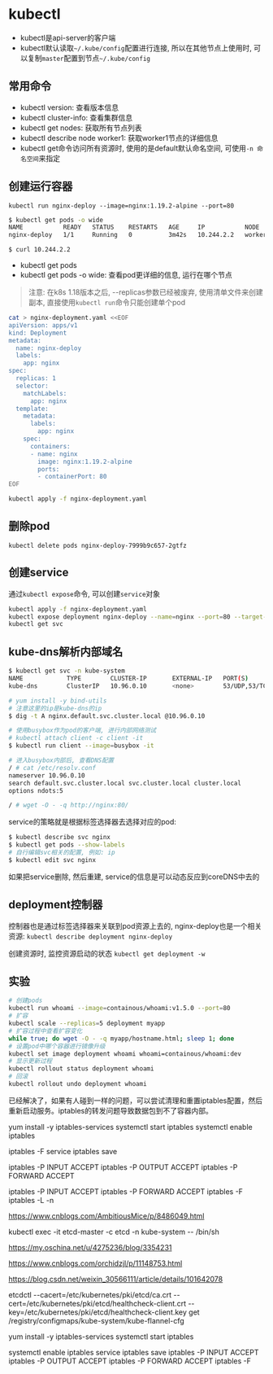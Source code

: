 # kubectl

- kubectl是api-server的客户端
- kubectl默认读取`~/.kube/config`配置进行连接, 所以在其他节点上使用时, 可以复制`master`配置到节点`~/.kube/config`

## 常用命令

- kubectl version: 查看版本信息
- kubectl cluster-info: 查看集群信息
- kubectl get nodes: 获取所有节点列表
- kubectl describe node worker1: 获取worker1节点的详细信息
- kubectl get命令访问所有资源时, 使用的是default默认命名空间, 可使用`-n 命名空间`来指定

## 创建运行容器

`kubectl run nginx-deploy --image=nginx:1.19.2-alpine --port=80`

```bash
$ kubectl get pods -o wide
NAME           READY   STATUS    RESTARTS   AGE     IP           NODE      NOMINATED NODE   READINESS GATES
nginx-deploy   1/1     Running   0          3m42s   10.244.2.2   worker2   <none>           <none>

$ curl 10.244.2.2
```

- kubectl get pods 
- kubectl get pods -o wide: 查看pod更详细的信息, 运行在哪个节点

> 注意: 在k8s 1.18版本之后, --replicas参数已经被废弃, 使用清单文件来创建副本, 直接使用`kubectl run`命令只能创建单个pod

```bash
cat > nginx-deployment.yaml <<EOF
apiVersion: apps/v1
kind: Deployment
metadata:
  name: nginx-deploy
  labels:
    app: nginx
spec:
  replicas: 1
  selector:
    matchLabels:
      app: nginx
  template:
    metadata:
      labels:
        app: nginx
    spec:
      containers:
      - name: nginx
        image: nginx:1.19.2-alpine
        ports:
        - containerPort: 80
EOF

kubectl apply -f nginx-deployment.yaml
```

## 删除pod

`kubectl delete pods nginx-deploy-7999b9c657-2gtfz`

## 创建service

通过`kubectl expose`命令, 可以创建`service`对象

```bash
kubectl apply -f nginx-deployment.yaml
kubectl expose deployment nginx-deploy --name=nginx --port=80 --target-port=80 --protocol=TCP
kubectl get svc
```

## kube-dns解析内部域名

```bash
$ kubectl get svc -n kube-system
NAME            TYPE        CLUSTER-IP       EXTERNAL-IP   PORT(S)                  AGE
kube-dns        ClusterIP   10.96.0.10       <none>        53/UDP,53/TCP,9153/TCP   2d6h

# yum install -y bind-utils
# 注意这里的ip是kube-dns的ip
$ dig -t A nginx.default.svc.cluster.local @10.96.0.10

# 使用busybox作为pod的客户端, 进行内部网络测试
# kubectl attach client -c client -it
$ kubectl run client --image=busybox -it

# 进入busybox内部后, 查看DNS配置
/ # cat /etc/resolv.conf
nameserver 10.96.0.10
search default.svc.cluster.local svc.cluster.local cluster.local
options ndots:5

/ # wget -O - -q http://nginx:80/
```

service的策略就是根据标签选择器去选择对应的pod: 

```bash
$ kubectl describe svc nginx
$ kubectl get pods --show-labels
# 自行编辑svc相关的配置, 例如: ip
$ kubectl edit svc nginx
```

如果把service删除, 然后重建, service的信息是可以动态反应到coreDNS中去的

## deployment控制器

控制器也是通过标签选择器来关联到pod资源上去的, nginx-deploy也是一个相关资源: `kubectl describe deployment nginx-deploy`

创建资源时, 监控资源启动的状态 `kubectl get deployment -w`

## 实验

```bash
# 创建pods
kubectl run whoami --image=containous/whoami:v1.5.0 --port=80
# 扩容
kubectl scale --replicas=5 deployment myapp
# 扩容过程中查看扩容变化
while true; do wget -O - -q myapp/hostname.html; sleep 1; done
# 设置pod中哪个容器进行镜像升级
kubectl set image deployment whoami whoami=containous/whoami:dev
# 显示更新过程
kubectl rollout status deployment whoami
# 回滚
kubectl rollout undo deployment whoami
```

已经解决了，如果有人碰到一样的问题，可以尝试清理和重置iptables配置，然后重新启动服务。iptables的转发问题导致数据包到不了容器内部。

yum install -y iptables-services
systemctl start iptables
systemctl enable iptables

iptables -F
service iptables save

iptables -P INPUT ACCEPT
iptables -P OUTPUT ACCEPT
iptables -P FORWARD ACCEPT

iptables -P INPUT ACCEPT
iptables -P FORWARD ACCEPT
iptables -F
iptables -L -n

https://www.cnblogs.com/AmbitiousMice/p/8486049.html

kubectl exec -it etcd-master -c etcd -n kube-system -- /bin/sh

https://my.oschina.net/u/4275236/blog/3354231

https://www.cnblogs.com/orchidzjl/p/11148753.html

https://blog.csdn.net/weixin_30566111/article/details/101642078

etcdctl --cacert=/etc/kubernetes/pki/etcd/ca.crt --cert=/etc/kubernetes/pki/etcd/healthcheck-client.crt --key=/etc/kubernetes/pki/etcd/healthcheck-client.key get /registry/configmaps/kube-system/kube-flannel-cfg

yum install -y iptables-services
systemctl start iptables

systemctl enable iptables
service iptables save
iptables -P INPUT ACCEPT
iptables -P OUTPUT ACCEPT
iptables -P FORWARD ACCEPT
iptables -F
